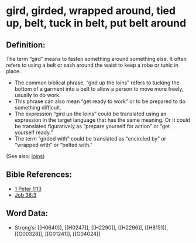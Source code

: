 # gird, girded, wrapped around, tied up, belt, tuck in belt, put belt around

## Definition:

The term “gird” means to fasten something around something else. It often refers to using a belt or sash around the waist to keep a robe or tunic in place.

* The common biblical phrase, “gird up the loins” refers to tucking the bottom of a garment into a belt to allow a person to move more freely, usually to do work.
* This phrase can also mean “get ready to work” or to be prepared to do something difficult.
* The expression “gird up the loins” could be translated using an expression in the target language that has the same meaning. Or it could be translated figuratively as “prepare yourself for action” or “get yourself ready.”
* The term “girded with” could be translated as “encircled by” or “wrapped with” or “belted with.”

(See also: [loins](../other/loins.md))

## Bible References:

* [1 Peter 1:13](rc://en/tn/help/1pe/01/13)
* [Job 38:3](rc://en/tn/help/job/38/03)

## Word Data:

* Strong’s: [[H0640]], [[H0247]], [[H2290]], [[H2296]], [[H8151]], [[G00328]], [[G01241]], [[G04024]]
